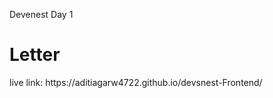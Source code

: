 <p>Devenest Day 1</p>
<h1><b>Letter</b></h1>
live link: https://aditiagarw4722.github.io/devsnest-Frontend/
